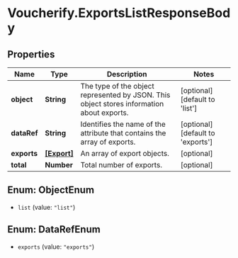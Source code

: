# Voucherify.ExportsListResponseBody

## Properties

Name | Type | Description | Notes
------------ | ------------- | ------------- | -------------
**object** | **String** | The type of the object represented by JSON. This object stores information about exports. | [optional] [default to &#39;list&#39;]
**dataRef** | **String** | Identifies the name of the attribute that contains the array of exports. | [optional] [default to &#39;exports&#39;]
**exports** | [**[Export]**](Export.md) | An array of export objects. | [optional] 
**total** | **Number** | Total number of exports. | [optional] 



## Enum: ObjectEnum


* `list` (value: `"list"`)





## Enum: DataRefEnum


* `exports` (value: `"exports"`)




